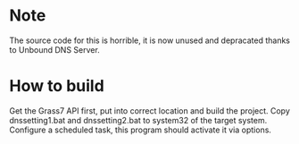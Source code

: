 # Note
The source code for this is horrible, it is now unused and depracated thanks to Unbound DNS Server.
# How to build
Get the Grass7 API first, put into correct location and build the project.
Copy dnssetting1.bat and dnssetting2.bat to system32 of the target system.
Configure a scheduled task, this program should activate it via options.
